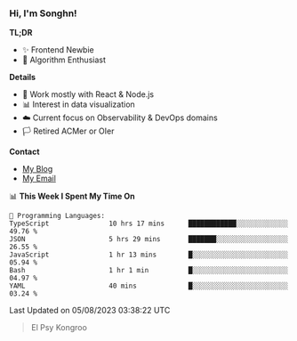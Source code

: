 ### Hi, I'm Songhn!

**TL;DR**

- ✨ Frontend Newbie
- 🎈 Algorithm Enthusiast

**Details**

- 🎯 Work mostly with React & Node.js
- 📊 Interest in data visualization
- ☁️ Current focus on Observability & DevOps domains
- 🏳️ Retired ACMer or OIer

**Contact**
- [My Blog](https://blog.songhn.com)
- [My Email](mailto:songhn233@gmail.com)

<!--START_SECTION:waka-->
📊 **This Week I Spent My Time On** 

```text
💬 Programming Languages: 
TypeScript               10 hrs 17 mins      ████████████░░░░░░░░░░░░░   49.76 % 
JSON                     5 hrs 29 mins       ███████░░░░░░░░░░░░░░░░░░   26.55 % 
JavaScript               1 hr 13 mins        █░░░░░░░░░░░░░░░░░░░░░░░░   05.94 % 
Bash                     1 hr 1 min          █░░░░░░░░░░░░░░░░░░░░░░░░   04.97 % 
YAML                     40 mins             █░░░░░░░░░░░░░░░░░░░░░░░░   03.24 % 
```


 Last Updated on 05/08/2023 03:38:22 UTC
<!--END_SECTION:waka-->

> El Psy Kongroo

